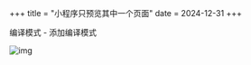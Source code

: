 +++
title = "小程序只预览其中一个页面"
date = 2024-12-31
+++

编译模式 - 添加编译模式

![img](https://linxz-aliyun.oss-cn-shenzhen.aliyuncs.com/images/202412311537578.png)


